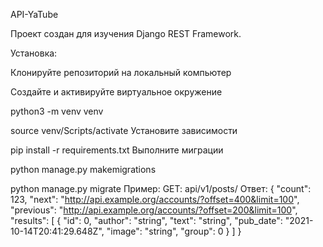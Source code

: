 API-YaTube

Проект создан для изучения Django REST Framework.

Установка:

Клонируйте репозиторий на локальный компьютер

Создайте и активируйте виртуальное окружение

python3 -m venv venv

source venv/Scripts/activate
Установите зависимости

pip install -r requirements.txt
Выполните миграции

python manage.py makemigrations

python manage.py migrate
Пример:
GET: api/v1/posts/ Ответ:
  {
    "count": 123,
    "next": "http://api.example.org/accounts/?offset=400&limit=100",
    "previous": "http://api.example.org/accounts/?offset=200&limit=100",
    "results": [
      {
        "id": 0,
        "author": "string",
        "text": "string",
        "pub_date": "2021-10-14T20:41:29.648Z",
        "image": "string",
        "group": 0
      }
    ]
  }
